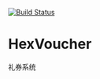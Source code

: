 [![Build Status](https://dev.azure.com/HexVS2017/HexVoucher-2/_apis/build/status/HexSalesIFService-dev-as%20-%20CI)](https://dev.azure.com/HexVS2017/HexVoucher-2/_build/latest?definitionId=3)
# HexVoucher
礼券系统
